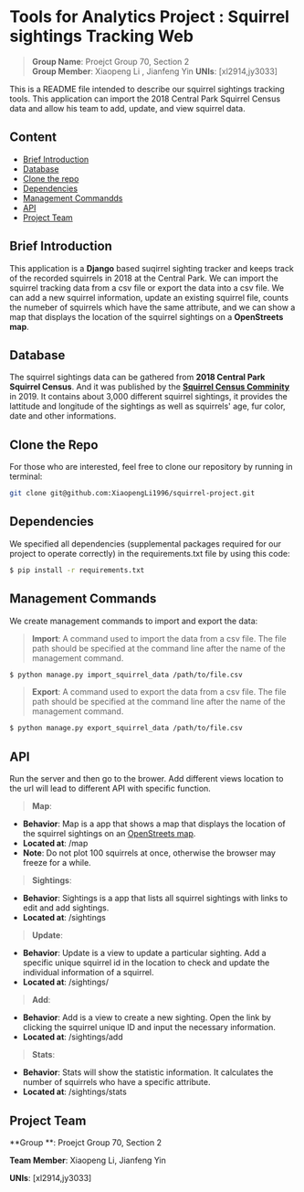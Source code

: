 # Tools for Analytics Project : Squirrel sightings Tracking Web

> **Group Name**: Proejct Group 70, Section 2  
> **Group Member**: Xiaopeng Li ,  Jianfeng Yin 
> **UNIs**: [xl2914,jy3033] 

This is a README file intended to describe our squirrel sightings tracking tools. This application can import the 2018 Central Park Squirrel Census data and allow his team to add, update, and view squirrel data. 

## Content
- [Brief Introduction](#heading)
- [Database](#heading-2)
- [Clone the repo](#heading-3)
- [Dependencies](#heading-4)
- [Management Commandds](#heading-5)
- [API](#heading-6)
- [Project Team](#heading-7)


<a name="heading"></a>
## Brief Introduction

This application is a **Django** based suqirrel sighting tracker and keeps track of the recorded squirrels in 2018 at the Central Park. We can import the squirrel tracking data from a csv file or export the data into a csv file. We can add a new squirrel information, update an existing squirrel file, counts the numeber of squirrels which have the same attribute, and we can show a map that displays the location of the squirrel sightings on a **OpenStreets map**.

<a name="heading-2"></a>
## Database

The squirrel sightings data can be gathered from **2018 Central Park Squirrel Census**. And it was published by the [**Squirrel Census Comminity**](https://www.thesquirrelcensus.com/) in 2019. It contains about 3,000 different squirrel sightings, it provides the lattitude and longitude of the sightings as well as squirrels' age, fur color, date and other informations.

<a name="heading-3"></a>
## Clone the Repo
For those who are interested, feel free to clone our repository by running in terminal:
```bash
git clone git@github.com:XiaopengLi1996/squirrel-project.git
```

<a name="heading-4"></a>
## Dependencies

We specified all dependencies (supplemental packages required for our project to operate correctly) in the requirements.txt file by using this code:
``` bash
$ pip install -r requirements.txt
```
<a name="heading-5"></a>
## Management Commands

We create management commands to import and export the data:

> **Import**: A command used to import the data from a csv file. The file path should be specified at the command line after the name of the management command.

```bash
$ python manage.py import_squirrel_data /path/to/file.csv
```

> **Export**: A command used to export the data from a csv file. The file path should be specified at the command line after the name of the management command. 

```bash
$ python manage.py export_squirrel_data /path/to/file.csv
```
<a name="heading-6"></a>
## API
Run the server and then go to the brower. Add different views location to the url will lead to different API with specific function.

> **Map**:  
* **Behavior**: Map is a app that shows a map that displays the location of the squirrel sightings on an [OpenStreets map](https://www.openstreetmap.org/about/).
* **Located at**: /map
* **Note**: Do not plot 100 squirrels at once, otherwise the browser may freeze for a while.
 
> **Sightings**: 
* **Behavior**: Sightings is a app that lists all squirrel sightings with links to edit and add sightings.
* **Located at**: /sightings
 
> **Update**: 
* **Behavior**: Update is a view to update a particular sighting. Add a specific unique squirrel id in the location to check and update the individual information of a squirrel.
* **Located at**: /sightings/<unique-squirrel-id>
 
> **Add**: 
* **Behavior**: Add is a view to create a new sighting. Open the link by clicking the squirrel unique ID and input the necessary information.
* **Located at**: /sightings/add
 
> **Stats**: 
* **Behavior**: Stats will show the statistic information. It calculates the number of squirrels who have a specific attribute. 
* **Located at**: /sightings/stats

<a name="heading-7"></a>
## Project Team

**Group **: Proejct Group 70, Section 2      

**Team Member**: Xiaopeng Li,  Jianfeng Yin 

**UNIs**: [xl2914,jy3033]


